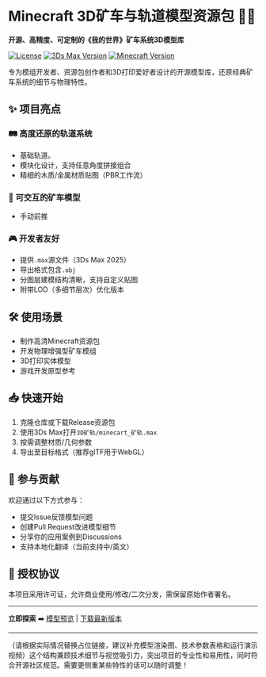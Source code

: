 # Minecraft 3D矿车与轨道模型资源包 🚂✨

**开源、高精度、可定制的《我的世界》矿车系统3D模型库**

[![License](https://img.shields.io/badge/License-MIT-blue.svg)](LICENSE)
[![3Ds Max Version](https://img.shields.io/badge/2025%2B-orange)](https://www.autodesk.com/)
[![Minecraft Version](https://img.shields.io/badge/Minecraft-1.21.5%2B-green)](https://www.minecraft.net/)

专为模组开发者、资源包创作者和3D打印爱好者设计的开源模型库，还原经典矿车系统的细节与物理特性。

## ✨ 项目亮点

### 🛤️ 高度还原的轨道系统
- 基础轨道。
- 模块化设计，支持任意角度拼接组合
- 精细的木质/金属材质贴图（PBR工作流）

### 🚂 可交互的矿车模型
- 手动前推

### 🎮 开发者友好
- 提供`.max`源文件（3Ds Max 2025）
- 导出格式包含`.obj`
- 分图层建模结构清晰，支持自定义贴图
- 附带LOD（多细节层次）优化版本

## 🛠️ 使用场景
- 制作高清Minecraft资源包
- 开发物理增强型矿车模组
- 3D打印实体模型
- 游戏开发原型参考

## 📥 快速开始
1. 克隆仓库或下载Release资源包
2. 使用3Ds Max打开`3D矿轨/minecart_矿轨.max`
3. 按需调整材质/几何参数
4. 导出至目标格式（推荐glTF用于WebGL）

## 🤝 参与贡献
欢迎通过以下方式参与：
- 提交Issue反馈模型问题
- 创建Pull Request改进模型细节
- 分享你的应用案例到Discussions
- 支持本地化翻译（当前支持中/英文）

## 📜 授权协议
本项目采用许可证，允许商业使用/修改/二次分发，需保留原始作者署名。

---

**立即探索** ➡️ [模型预览](你的演示链接) | [下载最新版本](你的Release链接)

---

（请根据实际情况替换占位链接，建议补充模型渲染图、技术参数表格和运行演示视频）这个结构兼顾技术细节与视觉吸引力，突出项目的专业性和易用性，同时符合开源社区规范。需要更侧重某些特性的话可以随时调整！
